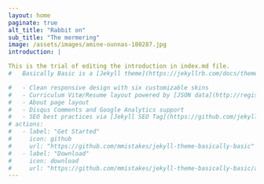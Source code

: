 ```yaml
---
layout: home
paginate: true
alt_title: "Rabbit on"
sub_title: "The mermering"
image: /assets/images/amine-ounnas-180287.jpg
introduction: |

This is the trial of editing the introduction in index.md file. 
#   Basically Basic is a [Jekyll theme](https://jekyllrb.com/docs/themes/) meant as a substitute for the default --- [Minima](https://github.com/jekyll/minima). Conventions and features found there are fully supported by **Basically Basic**, with a few enhancements thrown in for good measure:

#   - Clean responsive design with six customizable skins
#   - Curriculum Vitæ/Resume layout powered by [JSON data](http://registry.jsonresume.org/)
#   - About page layout
#   - Disqus Comments and Google Analytics support
#   - SEO best practices via [Jekyll SEO Tag](https://github.com/jekyll/jekyll-seo-tag/)
# actions:
#   - label: "Get Started"
#     icon: github
#     url: "https://github.com/mmistakes/jekyll-theme-basically-basic"
#   - label: "Download"
#     icon: download
#     url: "https://github.com/mmistakes/jekyll-theme-basically-basic/archive/master.zip"
---
```

